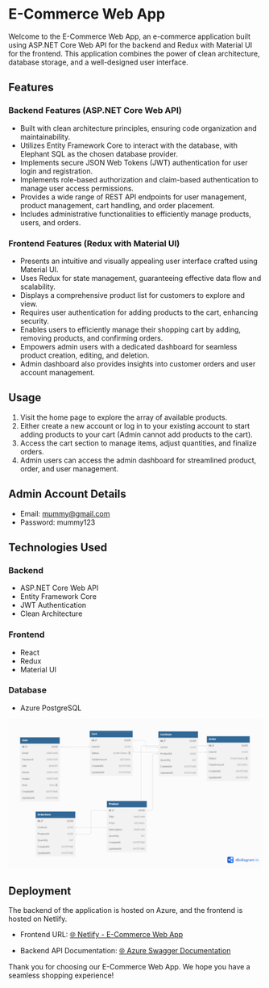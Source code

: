# E-Commerce Web App

Welcome to the E-Commerce Web App, an e-commerce application built using ASP.NET Core Web API for the backend and Redux with Material UI for the frontend. This application combines the power of clean architecture, database storage, and a well-designed user interface.

## Features

### Backend Features (ASP.NET Core Web API)
- Built with clean architecture principles, ensuring code organization and maintainability.
- Utilizes Entity Framework Core to interact with the database, with Elephant SQL as the chosen database provider.
- Implements secure JSON Web Tokens (JWT) authentication for user login and registration.
- Implements role-based authorization and claim-based authentication to manage user access permissions.
- Provides a wide range of REST API endpoints for user management, product management, cart handling, and order placement.
- Includes administrative functionalities to efficiently manage products, users, and orders.

### Frontend Features (Redux with Material UI)
- Presents an intuitive and visually appealing user interface crafted using Material UI.
- Uses Redux for state management, guaranteeing effective data flow and scalability.
- Displays a comprehensive product list for customers to explore and view.
- Requires user authentication for adding products to the cart, enhancing security.
- Enables users to efficiently manage their shopping cart by adding, removing products, and confirming orders.
- Empowers admin users with a dedicated dashboard for seamless product creation, editing, and deletion.
- Admin dashboard also provides insights into customer orders and user account management.

## Usage
1. Visit the home page to explore the array of available products.
2. Either create a new account or log in to your existing account to start adding products to your cart (Admin cannot add products to the cart).
3. Access the cart section to manage items, adjust quantities, and finalize orders.
4. Admin users can access the admin dashboard for streamlined product, order, and user management.
   
## Admin Account Details
- Email: mummy@gmail.com
- Password: mummy123

## Technologies Used

### Backend
- ASP.NET Core Web API
- Entity Framework Core
- JWT Authentication
- Clean Architecture

### Frontend
- React
- Redux
- Material UI

### Database
- Azure PostgreSQL 


![ERD](ERD.png)


## Deployment
The backend of the application is hosted on Azure, and the frontend is hosted on Netlify.

- Frontend URL: [🌐 Netlify - E-Commerce Web App](https://shopnshop.netlify.app/)
  
- Backend API Documentation: [🌐 Azure Swagger Documentation](https://shop-and-shop.azurewebsites.net/swagger/index.html)




Thank you for choosing our E-Commerce Web App. We hope you have a seamless shopping experience!

